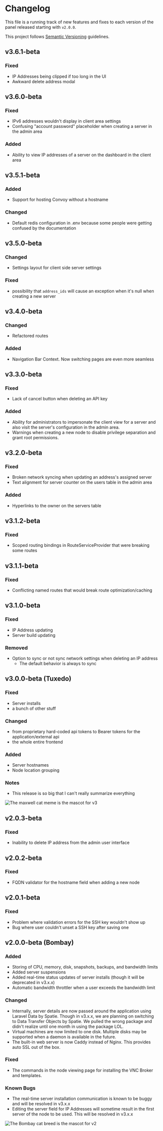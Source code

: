 # Changelog

This file is a running track of new features and fixes to each version of the panel released starting with `v2.0.0`.

This project follows [Semantic Versioning](http://semver.org) guidelines.

## v3.6.1-beta

### Fixed

- IP Addresses being clipped if too long in the UI
- Awkward delete address modal

## v3.6.0-beta

### Fixed

- IPv6 addresses wouldn't display in client area settings
- Confusing "account password" placeholder when creating a server in the admin area

### Added

- Ability to view IP addresses of a server on the dashboard in the client area

## v3.5.1-beta

### Added

- Support for hosting Convoy without a hostname

### Changed

- Default redis configuration in .env because some people were getting confused by the documentation

## v3.5.0-beta

### Changed

-   Settings layout for client side server settings

### Fixed

-   possibility that `address_ids` will cause an exception when it's null when creating a new server

## v3.4.0-beta

### Changed

-   Refactored routes

### Added

-   Navigation Bar Context. Now switching pages are even more seamless

## v3.3.0-beta

### Fixed

-   Lack of cancel button when deleting an API key

### Added

-   Ability for administrators to impersonate the client view for a server and also visit the server's configuration in the admin area.
-   Warnings when creating a new node to disable privilege separation and grant root permissions.

## v3.2.0-beta

### Fixed

-   Broken network syncing when updating an address's assigned server
-   Text alignment for server counter on the users table in the admin area

### Added

-   Hyperlinks to the owner on the servers table

## v3.1.2-beta

### Fixed

-   Scoped routing bindings in RouteServiceProvider that were breaking some routes

## v3.1.1-beta

### Fixed

-   Conflicting named routes that would break route optimization/caching

## v3.1.0-beta

### Fixed

-   IP Address updating
-   Server build updating

### Removed

-   Option to sync or not sync network settings when deleting an IP address
    -   The default behavior is always to sync

## v3.0.0-beta (Tuxedo)

### Fixed

-   Server installs
-   a bunch of other stuff

### Changed

-   from proprietary hard-coded api tokens to Bearer tokens for the application/external api
-   the whole entire frontend

### Added

-   Server hostnames
-   Node location grouping

### Notes

-   This release is so big that I can't really summarize everything

![The maxwell cat meme is the mascot for v3](https://imgur.com/mowvogE.png)

## v2.0.3-beta

### Fixed

-   Inability to delete IP address from the admin user interface

## v2.0.2-beta

### Fixed

-   FQDN validator for the hostname field when adding a new node

## v2.0.1-beta

### Fixed

-   Problem where validation errors for the SSH key wouldn't show up
-   Bug where user couldn't unset a SSH key after saving one

## v2.0.0-beta (Bombay)

### Added

-   Storing of CPU, memory, disk, snapshots, backups, and bandwidth limits
-   Added server suspensions
-   Added real-time status updates of server installs (though it will be deprecated in v3.x.x)
-   Automatic bandwidth throttler when a user exceeds the bandwidth limit

### Changed

-   Internally, server details are now passed around the application using Laravel Data by Spatie. Though in v3.x.x, we are planning on switching to Data Transfer Objects by Spatie. We pulled the wrong package and didn't realize until one month in using the package LOL.
-   Virtual machines are now limited to one disk. Multiple disks may be supported when a daemon is available in the future.
-   The built-in web server is now Caddy instead of Nginx. This provides auto SSL out of the box.

### Fixed

-   The commands in the node viewing page for installing the VNC Broker and templates.

### Known Bugs

-   The real-time server installation communication is known to be buggy and will be resolved in v3.x.x
-   Editing the server field for IP Addresses will sometime result in the first server of the node to be used. This will be resolved in v3.x.x

![The Bombay cat breed is the mascot for v2](https://imgur.com/fP6oxn9.png)
